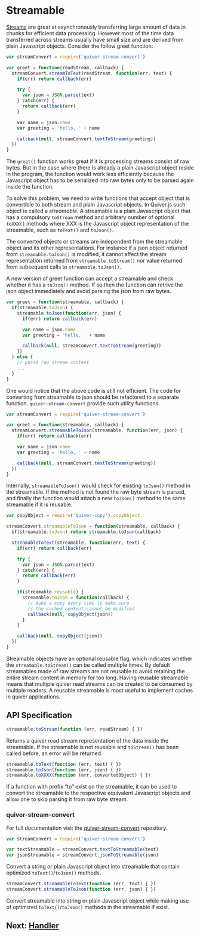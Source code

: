 
Streamable
==========

[Streams](01-stream.md) are great at asynchronously transferring large amount of data in chunks for efficient data processing. However most of the time data transferred across streams usually have small size and are derived from plain Javascript objects. Consider the follow greet function:

```javascript
var streamConvert = require('quiver-stream-convert')

var greet = function(readStream, callback) {
  streamConvert.streamToText(readStream, function(err, text) {
    if(err) return callback(err)

    try {
      var json = JSON.parse(text)
    } catch(err) {
      return callback(err)
    }

    var name = json.name
    var greeting = 'hello, ' + name

    callback(null, streamConvert.textToStream(greeting))
  })
}
```

The `greet()` function works great if it is processing streams consist of raw bytes. But in the case where there is already a plain Javascript object reside in the program, the function would work less efficiently because the Javascript object has to be serialized into raw bytes only to be parsed again inside the function.

To solve this problem, we need to write functions that accept object that is convertible to both stream and plain Javascript objects. In Quiver.js such object is called a _streamable_. A streamable is a plain Javascript object that has a compulsory `toStream` method and arbitrary number of optional `toXXX()` methods where XXX is the Javascript object representation of the streamable, such as `toText()` and `toJson()`.

The converted objects or streams are independent from the streamable object and its other representations. For instance if a json object returned from `streamable.toJson()` is modified, it cannot affect the stream representation returned from `streamable.toStream()` nor value returned from subsequent calls to `streamable.toJson()`.

A new version of greet function can accept a streamable and check whether it has a `toJson()` method. If so then the function can retrive the json object immediately and avoid parsing the json from raw bytes.

```javascript
var greet = function(streamable, callback) {
  if(streamable.toJson) {
    streamable.toJson(function(err, json) {
      if(err) return callback(err)

      var name = json.name
      var greeting = 'hello, ' + name

      callback(null, streamConvert.textToStream(greeting))
    })
  } else {
    // parse raw stream content
    ...
  }
}
```

One would notice that the above code is still not efficient. The code for converting from streamable to json should be refactored to a separate function. `quiver-stream-convert` provide such utility functions.

```javascript
var streamConvert = require('quiver-stream-convert')

var greet = function(streamable, callback) {
  streamConvert.streamableToJson(streamable, function(err, json) {
    if(err) return callback(err)

    var name = json.name
    var greeting = 'hello, ' + name

    callback(null, streamConvert.textToStream(greeting))
  })
}
```

Internally, `streamableToJson()` would check for existing `toJson()` method in the streamable. If the method is not found the raw byte stream is parsed, and finally the function would attach a new `toJson()` method to the same streamable if it is reusable.


```javascript
var copyObject = require('quiver-copy').copyObject

streamConvert.streamableToJson = function(streamable, callback) {
  if(streamable.toJson) return streamable.toJson(callback)

  streamableToText(streamable, function(err, text) {
    if(err) return callback(err)

    try {
      var json = JSON.parse(text)
    } catch(err) {
      return callback(err)
    }

    if(streamable.reusable) {
      streamable.toJson = function(callback) {
        // make a copy every time to make sure
        // the cached content cannot be modified
        callback(null, copyObject(json))
      }
    }

    callback(null, copyObject(json))
  })
}
```

Streamable objects have an optional reusable flag, which indicates whether the `streamable.toStream()` can be called multiple times. By default streamables made of raw streams are not reusable to avoid retaining the entire stream content in memory for too long. Having reusable streamable means that multiple quiver read streams can be created to be consumed by multiple readers. A reusable streamable is most useful to implement caches in quiver applications.

## API Specification

```javascript
streamable.toStream(function (err, readStream) { })
```

Returns a quiver read stream representation of the data inside the streamable. If the streamable is not reusable and `toStream()` has been called before, an error will be returned.

```javascript
streamable.toText(function (err, text) { })
streamable.toJson(function (err, json) { })
streamable.toXXXX(function (err, convertedObject) { })
```

If a function with prefix “to” exist on the streamable, it can be used to convert the streamable to the respective equivalent Javascript objects and allow one to skip parsing it from raw byte stream.


### quiver-stream-convert

For full documentation visit the [quiver-stream-convert](https://github.com/quiverjs/stream-convert) repository.

```javascript
var streamConvert = require('quiver-stream-convert')

var textStreamable = streamConvert.textToStreamable(text)
var jsonStreamable = streamConvert.jsonToStreamable(json)
```

Convert a string or plain Javascript object into streamable that contain optimized `toText()`/`toJson()` methods.


```javascript
streamConvert.streamableToText(function (err, text) { })
streamConvert.streamableToJson(function (err, json) { })
```

Convert streamable into string or plain Javascript object while making use of optimized `toText()`/`toJson()` methods in the streamable if exist.

## Next: [Handler](03-handler.md)